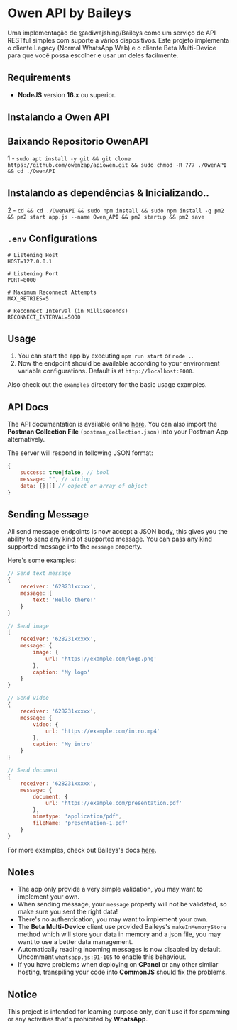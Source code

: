 # Owen API by Baileys

Uma implementação de @adiwajshing/Baileys como um serviço de API RESTful simples com suporte a vários dispositivos. Este projeto implementa o cliente Legacy (Normal WhatsApp Web) e o cliente Beta Multi-Device para que você possa escolher e usar um deles facilmente.

## Requirements

-   **NodeJS** version **16.x** ou superior.

## Instalando a Owen API

## Baixando Repositorio OwenAPI
1 - ```sudo apt install -y git && git clone https://github.com/owenzap/apiowen.git && sudo chmod -R 777 ./OwenAPI && cd ./OwenAPI```

## Instalando as dependências & Inicializando..
2 - ```cd && cd ./OwenAPI && sudo npm install && sudo npm install -g pm2 && pm2 start app.js --name Owen_API && pm2 startup && pm2 save```

## `.env` Configurations

```env
# Listening Host
HOST=127.0.0.1

# Listening Port
PORT=8000

# Maximum Reconnect Attempts
MAX_RETRIES=5

# Reconnect Interval (in Milliseconds)
RECONNECT_INTERVAL=5000
```

## Usage

1. You can start the app by executing `npm run start` or `node .`.
2. Now the endpoint should be available according to your environment variable configurations. Default is at `http://localhost:8000`.

Also check out the `examples` directory for the basic usage examples.

## API Docs

The API documentation is available online [here](https://documenter.getpostman.com/view/18988925/UVeNni36). You can also import the **Postman Collection File** `(postman_collection.json)` into your Postman App alternatively.

The server will respond in following JSON format:

```javascript
{
    success: true|false, // bool
    message: "", // string
    data: {}|[] // object or array of object
}
```

## Sending Message

All send message endpoints is now accept a JSON body, this gives you the ability to send any kind of supported message. You can pass any kind supported message into the `message` property.

Here's some examples:

```javascript
// Send text message
{
    receiver: '628231xxxxx',
    message: {
        text: 'Hello there!'
    }
}

// Send image
{
    receiver: '628231xxxxx',
    message: {
        image: {
            url: 'https://example.com/logo.png'
        },
        caption: 'My logo'
    }
}

// Send video
{
    receiver: '628231xxxxx',
    message: {
        video: {
            url: 'https://example.com/intro.mp4'
        },
        caption: 'My intro'
    }
}

// Send document
{
    receiver: '628231xxxxx',
    message: {
        document: {
            url: 'https://example.com/presentation.pdf'
        },
        mimetype: 'application/pdf',
        fileName: 'presentation-1.pdf'
    }
}
```

For more examples, check out Baileys's docs [here](https://github.com/adiwajshing/Baileys#sending-messages).

## Notes

-   The app only provide a very simple validation, you may want to implement your own.
-   When sending message, your `message` property will not be validated, so make sure you sent the right data!
-   There's no authentication, you may want to implement your own.
-   The **Beta Multi-Device** client use provided Baileys's `makeInMemoryStore` method which will store your data in memory and a json file, you may want to use a better data management.
-   Automatically reading incoming messages is now disabled by default. Uncomment `whatsapp.js:91-105` to enable this behaviour.
-   If you have problems when deploying on **CPanel** or any other similar hosting, transpiling your code into **CommonJS** should fix the problems.

## Notice

This project is intended for learning purpose only, don't use it for spamming or any activities that's prohibited by **WhatsApp**.
